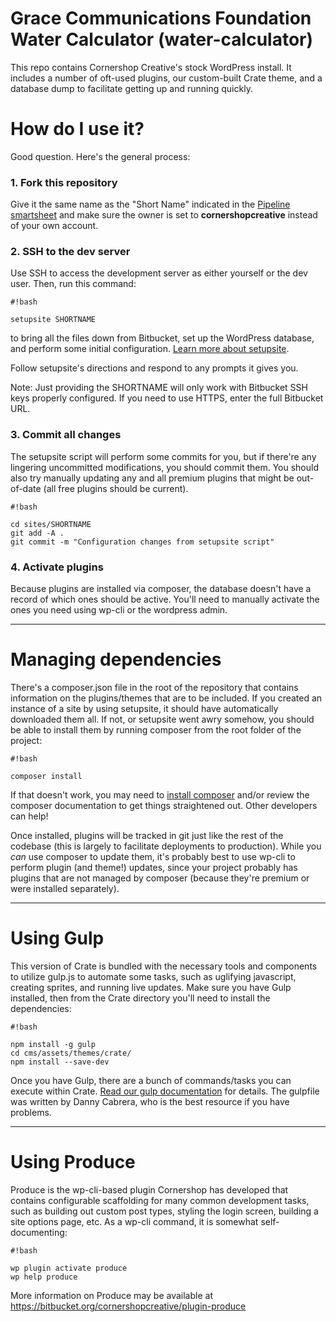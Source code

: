 # Grace Communications Foundation Water Calculator (water-calculator)

This repo contains Cornershop Creative's stock WordPress install. It includes a number of oft-used plugins, our custom-built Crate theme, and a database dump to facilitate getting up and running quickly.

# How do I use it?

Good question. Here's the general process:
### 1. Fork this repository
Give it the same name as the "Short Name" indicated in the [Pipeline smartsheet](https://app.smartsheet.com/b/home?lx=BQoCBSl1raFIpy4uUPSLvg) and make sure the owner is set to **cornershopcreative** instead of your own account.

### 2. SSH to the dev server
Use SSH to access the development server as either yourself or the dev user. Then, run this command:
```
#!bash

setupsite SHORTNAME
```
to bring all the files down from Bitbucket, set up the WordPress database, and perform some initial configuration. [Learn more about setupsite](https://docs.google.com/document/d/1MPU2cWUx6y73GWhks9b_tZs1XNluGtAqu8k-mACbuLM/edit). 

Follow setupsite's directions and respond to any prompts it gives you.

Note: Just providing the SHORTNAME will only work with Bitbucket SSH keys properly configured. If you need to use HTTPS, enter the full Bitbucket URL. 

### 3. Commit all changes
The setupsite script will perform some commits for you, but if there're any lingering uncommitted modifications, you should commit them. You should also try manually updating any and all premium plugins that might be out-of-date (all free plugins should be current).
```
#!bash

cd sites/SHORTNAME
git add -A .
git commit -m "Configuration changes from setupsite script"
```

### 4. Activate plugins
Because plugins are installed via composer, the database doesn't have a record of which ones should be active. You'll need to manually activate the ones you need using wp-cli or the wordpress admin.

***

# Managing dependencies
There's a composer.json file in the root of the repository that contains information on the plugins/themes that are to be included. If you created an instance of a site by using setupsite, it should have automatically downloaded them all. If not, or setupsite went awry somehow, you should be able to install them by running composer from the root folder of the project:
```
#!bash

composer install
```

If that doesn't work, you may need to [install composer](https://getcomposer.org/doc/00-intro.md) and/or review the composer documentation to get things straightened out. Other developers can help!

Once installed, plugins will be tracked in git just like the rest of the codebase (this is largely to facilitate deployments to production). While you *can* use composer to update them, it's probably best to use wp-cli to perform plugin (and theme!) updates, since your project probably has plugins that are not managed by composer (because they're premium or were installed separately).

***

# Using Gulp

This version of Crate is bundled with the necessary tools and components to utilize gulp.js to automate some tasks, such as uglifying javascript, creating sprites, and running live updates. Make sure you have Gulp installed, then from the Crate directory you'll need to install the dependencies:
```
#!bash

npm install -g gulp
cd cms/assets/themes/crate/
npm install --save-dev
```

Once you have Gulp, there are a bunch of commands/tasks you can execute within Crate. [Read our gulp documentation](https://docs.google.com/document/d/1_1HbSB_6t3tNUqSVYGxQDaq2A_QXfEuFzqKyYi1z7i4/edit) for details. The gulpfile was written by Danny Cabrera, who is the best resource if you have problems.

***

# Using Produce

Produce is the wp-cli-based plugin Cornershop has developed that contains configurable scaffolding for many common development tasks, such as building out custom post types, styling the login screen, building a site options page, etc. As a wp-cli command, it is somewhat self-documenting:
```
#!bash

wp plugin activate produce
wp help produce
```

More information on Produce may be available at https://bitbucket.org/cornershopcreative/plugin-produce